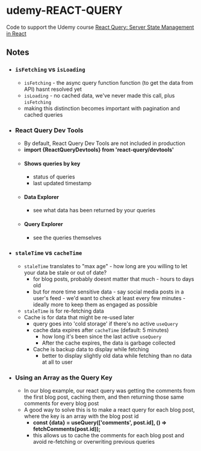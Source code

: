 # udemy-REACT-QUERY

Code to support the Udemy course [React Query: Server State Management in React](https://www.udemy.com/course/learn-react-query/?referralCode=1479BB9FA7CA6F31671E)

## Notes

-   ### `isFetching` vs `isLoading`

    -   `isFetching` - the async query function function (to get the data from API) hasnt resolved yet
    -   `isLoading` - no cached data, we've never made this call, plus `isFetching`
    -   making this distinction becomes important with pagination and cached queries

-   ### React Query Dev Tools

    -   By default, React Query Dev Tools are not included in production
    -   **import {ReactQueryDevtools} from 'react-query/devtools'**
    -   #### Shows queries by key
        -   status of queries
        -   last updated timestamp
    -   #### Data Explorer
        -   see what data has been returned by your queries
    -   #### Query Explorer
        -   see the queries themselves

-   ### `staleTime` vs `cacheTime`

    -   `staleTime` translates to "max age" - how long are you willing to let your data be stale or out of date?
        -   for blog posts, probably doesnt matter that much - hours to days old
        -   but for more time sensitive data - say social media posts in a user's feed - we'd want to check at least every few minutes - ideally more to keep them as engaged as possible
    -   `staleTime` is for re-fetching data
    -   Cache is for data that might be re-used later
        -   query goes into 'cold storage' if there's no active `useQuery`
        -   cache data expires after `cacheTime` (default: 5 minutes)
            -   how long it's been since the last active `useQuery`
            -   After the cache expires, the data is garbage collected
        -   Cache is backup data to display while fetching
            -   better to display slightly old data while fetching than no data at all to user

-   ### Using an Array as the Query Key
    -   In our blog example, our react query was getting the comments from the first blog post, caching them, and then returning those same comments for every blog post
    -   A good way to solve this is to make a react query for each blog post, where the key is an array with the blog post id
        -   **const {data} = useQuery(['comments', post.id], () => fetchComments(post.id));**
        -   this allows us to cache the comments for each blog post and avoid re-fetching or overwriting previous queries
